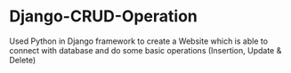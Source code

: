 # Django-CRUD-Operation
 Used Python in Django framework to create a Website which is able to connect with database and do some basic operations (Insertion, Update & Delete)
